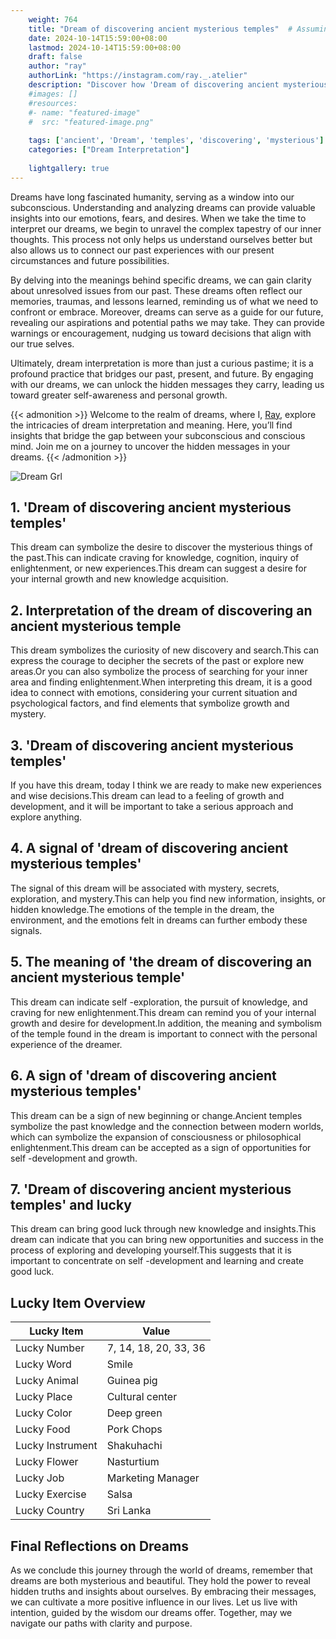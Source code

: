 ```yaml
---
    weight: 764
    title: "Dream of discovering ancient mysterious temples"  # Assuming 'title' column exists
    date: 2024-10-14T15:59:00+08:00
    lastmod: 2024-10-14T15:59:00+08:00
    draft: false
    author: "ray"
    authorLink: "https://instagram.com/ray._.atelier"
    description: "Discover how 'Dream of discovering ancient mysterious temples' can interpret your future and uncover its significant meanings in your life."
    #images: []
    #resources:
    #- name: "featured-image"
    #  src: "featured-image.png"
    
    tags: ['ancient', 'Dream', 'temples', 'discovering', 'mysterious']
    categories: ["Dream Interpretation"]
    
    lightgallery: true
---
```

    
Dreams have long fascinated humanity, serving as a window into our subconscious. Understanding and analyzing dreams can provide valuable insights into our emotions, fears, and desires. When we take the time to interpret our dreams, we begin to unravel the complex tapestry of our inner thoughts. This process not only helps us understand ourselves better but also allows us to connect our past experiences with our present circumstances and future possibilities.

By delving into the meanings behind specific dreams, we can gain clarity about unresolved issues from our past. These dreams often reflect our memories, traumas, and lessons learned, reminding us of what we need to confront or embrace. Moreover, dreams can serve as a guide for our future, revealing our aspirations and potential paths we may take. They can provide warnings or encouragement, nudging us toward decisions that align with our true selves.

Ultimately, dream interpretation is more than just a curious pastime; it is a profound practice that bridges our past, present, and future. By engaging with our dreams, we can unlock the hidden messages they carry, leading us toward greater self-awareness and personal growth.

{{< admonition >}}
Welcome to the realm of dreams, where I, [Ray](https://instagram.com/ray._.atelier), explore the intricacies of dream interpretation and meaning. Here, you’ll find insights that bridge the gap between your subconscious and conscious mind. Join me on a journey to uncover the hidden messages in your dreams.
{{< /admonition >}}

![Dream Grl](https://cdn.pixabay.com/photo/2017/11/02/03/35/gothic-2910057_1280.jpg "Dream Grl")

## 1. 'Dream of discovering ancient mysterious temples'
This dream can symbolize the desire to discover the mysterious things of the past.This can indicate craving for knowledge, cognition, inquiry of enlightenment, or new experiences.This dream can suggest a desire for your internal growth and new knowledge acquisition.

## 2. Interpretation of the dream of discovering an ancient mysterious temple
This dream symbolizes the curiosity of new discovery and search.This can express the courage to decipher the secrets of the past or explore new areas.Or you can also symbolize the process of searching for your inner area and finding enlightenment.When interpreting this dream, it is a good idea to connect with emotions, considering your current situation and psychological factors, and find elements that symbolize growth and mystery.

## 3. 'Dream of discovering ancient mysterious temples'
If you have this dream, today I think we are ready to make new experiences and wise decisions.This dream can lead to a feeling of growth and development, and it will be important to take a serious approach and explore anything.

## 4. A signal of 'dream of discovering ancient mysterious temples'
The signal of this dream will be associated with mystery, secrets, exploration, and mystery.This can help you find new information, insights, or hidden knowledge.The emotions of the temple in the dream, the environment, and the emotions felt in dreams can further embody these signals.

## 5. The meaning of 'the dream of discovering an ancient mysterious temple'
This dream can indicate self -exploration, the pursuit of knowledge, and craving for new enlightenment.This dream can remind you of your internal growth and desire for development.In addition, the meaning and symbolism of the temple found in the dream is important to connect with the personal experience of the dreamer.

## 6. A sign of 'dream of discovering ancient mysterious temples'
This dream can be a sign of new beginning or change.Ancient temples symbolize the past knowledge and the connection between modern worlds, which can symbolize the expansion of consciousness or philosophical enlightenment.This dream can be accepted as a sign of opportunities for self -development and growth.

## 7. 'Dream of discovering ancient mysterious temples' and lucky
This dream can bring good luck through new knowledge and insights.This dream can indicate that you can bring new opportunities and success in the process of exploring and developing yourself.This suggests that it is important to concentrate on self -development and learning and create good luck.

## Lucky Item Overview
| Lucky Item          | Value              |
|---------------|--------------------|
| Lucky Number        | 7, 14, 18, 20, 33, 36  |
| Lucky Word          | Smile |
| Lucky Animal        | Guinea pig |
| Lucky Place         | Cultural center     |
| Lucky Color         | Deep green     |
| Lucky Food          | Pork Chops      |
| Lucky Instrument    | Shakuhachi |
| Lucky Flower        | Nasturtium    |
| Lucky Job           | Marketing Manager       |
| Lucky Exercise      | Salsa  |
| Lucky Country       | Sri Lanka    |


##  Final Reflections on Dreams

As we conclude this journey through the world of dreams, remember that dreams are both mysterious and beautiful. They hold the power to reveal hidden truths and insights about ourselves. By embracing their messages, we can cultivate a more positive influence in our lives. Let us live with intention, guided by the wisdom our dreams offer. Together, may we navigate our paths with clarity and purpose.
